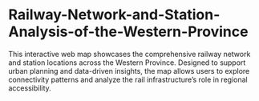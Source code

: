 # Railway-Network-and-Station-Analysis-of-the-Western-Province
This interactive web map showcases the comprehensive railway network and station locations across the Western Province. Designed to support urban planning and data-driven insights, the map allows users to explore connectivity patterns and analyze the rail infrastructure’s role in regional accessibility.
